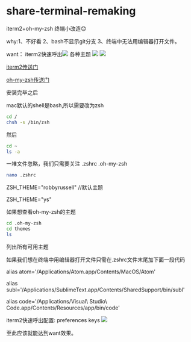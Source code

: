 # share-terminal-remaking
iterm2+oh-my-zsh 终端小改造:blush:

why:1、不好看 2、bash不显示git分支 3、终端中无法用编辑器打开文件。

want：
iterm2快速呼出![](http://img.cnsecer.com/wp-content/uploads/2015/06/8ad0ba005f155dfb3b0aa5c299148b2a.jpg)
各种主题
![](https://cloud.githubusercontent.com/assets/2618447/6316862/70f58fb6-ba03-11e4-82c9-c083bf9a6574.png)
![](https://cloud.githubusercontent.com/assets/2618447/6316861/70f3c4ce-ba03-11e4-88a5-0b423dd5a2ce.png)

[iterm2传送门](http://www.iterm2.com/)

[oh-my-zsh传送门](http://ohmyz.sh/)

安装完毕之后

mac默认的shell是bash,所以需要改为zsh
```sh
cd /
chsh -s /bin/zsh
```

然后

```sh
cd ~
ls -a
```
一堆文件忽略，我们只需要关注 .zshrc .oh-my-zsh

```sh
nano .zshrc
```
ZSH_THEME="robbyrussell"  //默认主题

ZSH_THEME="ys"

如果想查看oh-my-zsh的主题
```sh
cd .oh-my-zsh
cd themes
ls
```
列出所有可用主题



如果我们想在终端中用编辑器打开文件只需在.zshrc文件末尾加下面一段代码

alias atom='/Applications/Atom.app/Contents/MacOS/Atom'

alias subl='/Applications/SublimeText.app/Contents/SharedSupport/bin/subl'

alias code='/Applications/Visual\ Studio\ Code.app/Contents/Resources/app/bin/code'

iterm2快速呼出配置:
preferences  keys
![](http://img.cnsecer.com/wp-content/uploads/2015/06/ec145771a8c5cda82698d419983920f0.png)

至此应该就能达到want效果。
